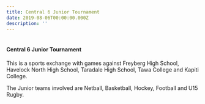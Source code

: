 ```yaml
---
title: Central 6 Junior Tournament
date: 2019-08-06T00:00:00.000Z
description: ''
---
```

<h4><br />Central 6 Junior Tournament</h4>
This is a sports exchange with games against Freyberg High School, Havelock North High School, Taradale High School, Tawa College and Kapiti College.


The Junior teams involved are Netball, Basketball, Hockey, Football and U15 Rugby.
